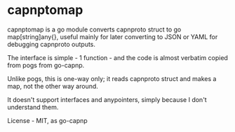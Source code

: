 capnptomap
===

capnptomap is a go module converts capnproto struct to go map[string]any{}, useful mainly for later converting to JSON or YAML for debugging capnproto outputs.

The interface is simple - 1 function - and the code is almost verbatim copied from pogs from go-capnp.

Unlike pogs, this is one-way only; it reads capnproto struct and makes a map, not the other way around.

It doesn't support interfaces and anypointers, simply because I don't understand them.

License - MIT, as go-capnp